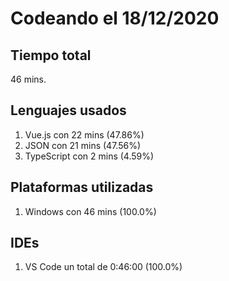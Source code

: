# Codeando el 18/12/2020

## Tiempo total
46 mins.

## Lenguajes usados
1. Vue.js con 22 mins (47.86%)
1. JSON con 21 mins (47.56%)
1. TypeScript con 2 mins (4.59%)

## Plataformas utilizadas
1. Windows con 46 mins (100.0%)

## IDEs
1. VS Code un total de 0:46:00 (100.0%)
